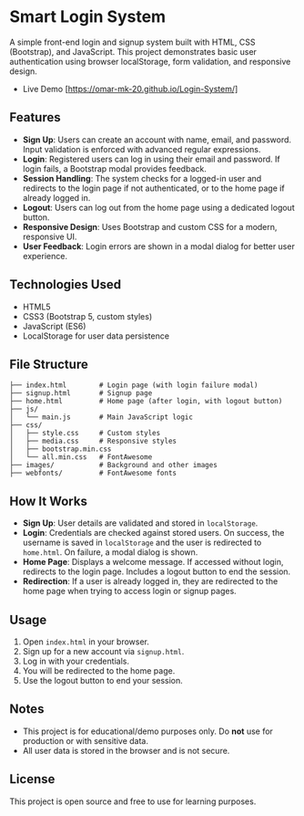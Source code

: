 # Smart Login System

A simple front-end login and signup system built with HTML, CSS (Bootstrap), and JavaScript. This project demonstrates basic user authentication using browser localStorage, form validation, and responsive design.
- Live Demo [https://omar-mk-20.github.io/Login-System/]

## Features
- **Sign Up**: Users can create an account with name, email, and password. Input validation is enforced with advanced regular expressions.
- **Login**: Registered users can log in using their email and password. If login fails, a Bootstrap modal provides feedback.
- **Session Handling**: The system checks for a logged-in user and redirects to the login page if not authenticated, or to the home page if already logged in.
- **Logout**: Users can log out from the home page using a dedicated logout button.
- **Responsive Design**: Uses Bootstrap and custom CSS for a modern, responsive UI.
- **User Feedback**: Login errors are shown in a modal dialog for better user experience.

## Technologies Used
- HTML5
- CSS3 (Bootstrap 5, custom styles)
- JavaScript (ES6)
- LocalStorage for user data persistence

## File Structure
```
├── index.html        # Login page (with login failure modal)
├── signup.html       # Signup page
├── home.html         # Home page (after login, with logout button)
├── js/
│   └── main.js       # Main JavaScript logic
├── css/
│   ├── style.css     # Custom styles
│   ├── media.css     # Responsive styles
│   ├── bootstrap.min.css
│   └── all.min.css   # FontAwesome
├── images/           # Background and other images
├── webfonts/         # FontAwesome fonts
```

## How It Works
- **Sign Up**: User details are validated and stored in `localStorage`.
- **Login**: Credentials are checked against stored users. On success, the username is saved in `localStorage` and the user is redirected to `home.html`. On failure, a modal dialog is shown.
- **Home Page**: Displays a welcome message. If accessed without login, redirects to the login page. Includes a logout button to end the session.
- **Redirection**: If a user is already logged in, they are redirected to the home page when trying to access login or signup pages.

## Usage
1. Open `index.html` in your browser.
2. Sign up for a new account via `signup.html`.
3. Log in with your credentials.
4. You will be redirected to the home page.
5. Use the logout button to end your session.

## Notes
- This project is for educational/demo purposes only. Do **not** use for production or with sensitive data.
- All user data is stored in the browser and is not secure.

## License
This project is open source and free to use for learning purposes.
